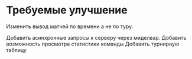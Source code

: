 #  Требуемые улучшение 
 Изменить вывод матчей по времени а не по туру.
 
 Добавить асинхронные запросы к серверу через миделвар.
 Добавить возможность просмотра статистики команды
 Добавить турнирную таблицу
 

